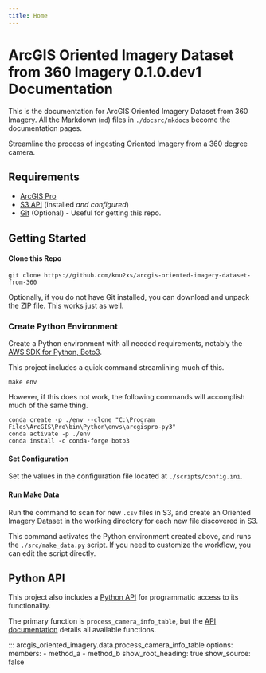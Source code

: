 ```yaml
---
title: Home
---
```

# ArcGIS Oriented Imagery Dataset from 360 Imagery 0.1.0.dev1 Documentation

This is the documentation for ArcGIS Oriented Imagery Dataset from 360 Imagery. All the Markdown (`md`) files in
`./docsrc/mkdocs` become the documentation pages.

Streamline the process of ingesting Oriented Imagery from a 360 degree camera.

## Requirements

- [ArcGIS Pro](https://pro.arcgis.com/en/pro-app/latest/get-started/install-and-sign-in-to-arcgis-pro.htm)
- [S3 API](https://docs.aws.amazon.com/cli/latest/userguide/getting-started-install.html) (installed _and configured_)
- [Git](https://git-scm.com/downloads) (Optional) - Useful for getting this repo.

## Getting Started

#### Clone this Repo

````
git clone https://github.com/knu2xs/arcgis-oriented-imagery-dataset-from-360
````

Optionally, if you do not have Git installed, you can download and unpack the ZIP file. This works just as well.

### Create Python Environment

Create a Python environment with all needed requirements, notably the 
[AWS SDK for Python, Boto3](https://boto3.amazonaws.com/v1/documentation/api/latest/index.html).

This project includes a quick command streamlining much of this.

```
make env
```

However, if this does not work, the following commands will accomplish much of the same thing.

```
conda create -p ./env --clone "C:\Program Files\ArcGIS\Pro\bin\Python\envs\arcgispro-py3"
conda activate -p ./env
conda install -c conda-forge boto3
```

#### Set Configuration

Set the values in the configuration file located at `./scripts/config.ini`.

#### Run Make Data

Run the command to scan for new `.csv` files in S3, and create an Oriented Imagery Dataset in
the working directory for each new file discovered in S3.

This command activates the Python environment created above, and runs the `./src/make_data.py` script.
If you need to customize the workflow, you can edit the script directly.

## Python API

This project also includes a [Python API](./api.md) for programmatic access to its functionality.

The primary function is `process_camera_info_table`, but the [API documentation](./api.md) 
details all available functions.

::: arcgis_oriented_imagery.data.process_camera_info_table
    options:
      members:
        - method_a
        - method_b
      show_root_heading: true
      show_source: false
